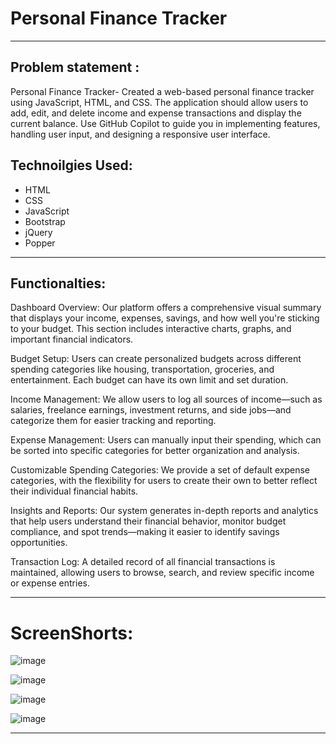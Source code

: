 # Personal Finance Tracker  
---------------------------------------------------------------------------------------------------------------------------------------------------------------------------------

## Problem statement :

Personal Finance Tracker- Created a web-based personal finance tracker using JavaScript, HTML, and CSS. The application should allow users to add, edit, and delete income and expense transactions and display the current balance. Use GitHub Copilot to guide you in implementing features, handling user input, and designing a responsive user interface.


## Technoilgies Used:

- HTML <br> 
- CSS <br> 
- JavaScript <br>
- Bootstrap <br>
- jQuery <br>
- Popper <br>

--------------------------------------------------------------------------------------------------------------------------------------------------------------------------------------

## Functionalties:

Dashboard Overview:
Our platform offers a comprehensive visual summary that displays your income, expenses, savings, and how well you're sticking to your budget. This section includes interactive charts, graphs, and important financial indicators.

Budget Setup:
Users can create personalized budgets across different spending categories like housing, transportation, groceries, and entertainment. Each budget can have its own limit and set duration.

Income Management:
We allow users to log all sources of income—such as salaries, freelance earnings, investment returns, and side jobs—and categorize them for easier tracking and reporting.

Expense Management:
Users can manually input their spending, which can be sorted into specific categories for better organization and analysis.

Customizable Spending Categories:
We provide a set of default expense categories, with the flexibility for users to create their own to better reflect their individual financial habits.

Insights and Reports:
Our system generates in-depth reports and analytics that help users understand their financial behavior, monitor budget compliance, and spot trends—making it easier to identify savings opportunities.

Transaction Log:
A detailed record of all financial transactions is maintained, allowing users to browse, search, and review specific income or expense entries.

---------------------------------------------------------------------------------------------------------------------------------------------------------------------------------

# ScreenShorts:

![image](https://github.com/Durgesh4993/Personal-Finance-Tracker/assets/98798977/c7d398e0-690a-45ed-9103-6c8a10cb3b1d)

![image](https://github.com/Durgesh4993/Personal-Finance-Tracker/assets/98798977/1e50214c-5a85-4a42-84f2-e6c98261b8a1)

![image](https://github.com/Durgesh4993/Personal-Finance-Tracker/assets/98798977/3b5010f6-64fc-462b-a7fb-1dc15ee2e492)

![image](https://github.com/Durgesh4993/Personal-Finance-Tracker/assets/98798977/2e9bf6a2-af0f-4072-9b04-5aae5694cd6d)


---------------------------------------------------------------------------------------------------------------------------------------------------------------------------------






